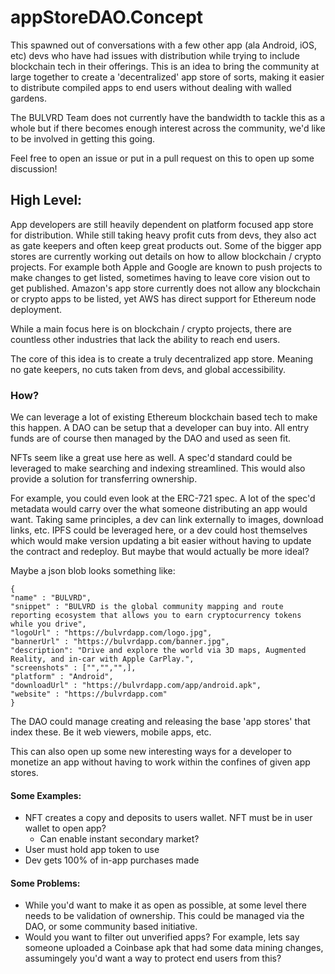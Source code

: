 
# appStoreDAO.Concept
This spawned out of conversations with a few other app (ala Android, iOS, etc) devs who have had issues with distribution while trying to include blockchain tech in their offerings.
This is an idea to bring the community at large together to create a 'decentralized' app store of sorts, making it easier to distribute compiled apps to end users without dealing with walled gardens.

The BULVRD Team does not currently have the bandwidth to tackle this as a whole but if there becomes enough interest across the community, we'd like to be involved in getting this going.

Feel free to open an issue or put in a pull request on this to open up some discussion!

## High Level:

App developers are still heavily dependent on platform focused app store for distribution. While still taking heavy profit cuts from devs, they also act as gate keepers and often keep great products out. Some of the bigger app stores are currently working out details on how to allow blockchain / crypto projects. For example both Apple and Google are known to push projects to make changes to get listed, sometimes having to leave core vision out to get published. Amazon's app store currently does not allow any blockchain or crypto apps to be listed, yet AWS has direct support for Ethereum node deployment. 

While a main focus here is on blockchain / crypto projects, there are countless other industries that lack the ability to reach end users.

The core of this idea is to create a truly decentralized app store. Meaning no gate keepers, no cuts taken from devs, and global accessibility. 

### How?

We can leverage a lot of existing Ethereum blockchain based tech to make this happen. A DAO can be setup that a developer can buy into. All entry funds are of course then managed by the DAO and used as seen fit. 

NFTs seem like a great use here as well. A spec'd standard could be leveraged to make searching and indexing streamlined. This would also provide a solution for transferring ownership.

For example, you could even look at the ERC-721 spec. A lot of the spec'd metadata would carry over the what someone distributing an app would want. Taking same principles, a dev can link externally to images, download links, etc. IPFS could be leveraged here, or a dev could host themselves which would make version updating a bit easier without having to update the contract and redeploy. But maybe that would actually be more ideal?

Maybe a json blob looks something like:

    {
    "name" : "BULVRD",
    "snippet" : "BULVRD is the global community mapping and route reporting ecosystem that allows you to earn cryptocurrency tokens while you drive",
    "logoUrl" : "https://bulvrdapp.com/logo.jpg",
    "bannerUrl" : "https://bulvrdapp.com/banner.jpg",
    "description": "Drive and explore the world via 3D maps, Augmented Reality, and in-car with Apple CarPlay.",
    "screenshots" : ["","","",],
    "platform" : "Android",
    "downloadUrl" : "https://bulvrdapp.com/app/android.apk",
    "website" : "https://bulvrdapp.com"
    }

The DAO could manage creating and releasing the base 'app stores' that index these.  Be it web viewers, mobile apps, etc.

This can also open up some new interesting ways for a developer to monetize an app without having to work within the confines of given app stores.

#### Some Examples:

- NFT creates a copy and deposits to users wallet. NFT must be in user wallet to open app?
    - Can enable instant secondary market?
- User must hold app token to use
- Dev gets 100% of in-app purchases made

#### Some Problems:
- While you'd want to make it as open as possible, at some level there needs to be validation of ownership. This could be managed via the DAO, or some community based initiative. 
- Would you want to filter out unverified apps? For example, lets say someone uploaded a Coinbase apk that had some data mining changes, assumingely you'd want a way to protect end users from this?
